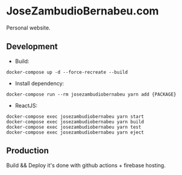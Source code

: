 # JoseZambudioBernabeu.com

Personal website.


## Development

- Build:
```
docker-compose up -d --force-recreate --build
```

- Install dependency:
```
docker-compose run --rm josezambudiobernabeu yarn add {PACKAGE}
```

- ReactJS:
```
docker-compose exec josezambudiobernabeu yarn start
docker-compose exec josezambudiobernabeu yarn build
docker-compose exec josezambudiobernabeu yarn test
docker-compose exec josezambudiobernabeu yarn eject
```

## Production

Build && Deploy it's done with github actions + firebase hosting.